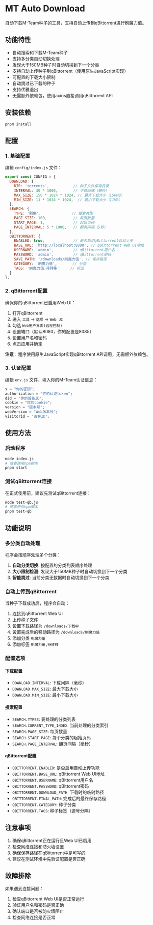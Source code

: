 # MT Auto Download

自动下载M-Team种子的工具，支持自动上传到qBittorrent进行刷魔力值。

## 功能特性

- 自动搜索和下载M-Team种子
- 支持多分类自动切换处理
- 发现大于150MB种子时自动切换到下一个分类
- 支持自动上传种子到qBittorrent（使用原生JavaScript实现）
- 可配置的下载大小限制
- 自动跳过已下载的种子
- 支持优雅退出
- 无需额外依赖包，使用axios直接调用qBittorrent API

## 安装依赖

```bash
pnpm install
```

## 配置

### 1. 基础配置

编辑 `config/index.js` 文件：

```javascript
export const CONFIG = {
  DOWNLOAD: {
    DIR: 'torrents',           // 种子文件保存目录
    INTERVAL: 30 * 1000,       // 下载间隔（毫秒）
    MAX_SIZE: 150 * 1024 * 1024, // 最大下载大小（150MB）
    MIN_SIZE: 11 * 1024 * 1024,  // 最小下载大小（11MB）
  },
  SEARCH: {
    TYPE: '剧集',              // 搜索类型
    PAGE_SIZE: 100,            // 每页数量
    START_PAGE: 1,             // 起始页码
    PAGE_INTERVAL: 5 * 1000,   // 翻页间隔（5秒）
  },
  QBITTORRENT: {
    ENABLED: true,             // 是否启用qBittorrent自动上传
    BASE_URL: 'http://localhost:8080', // qBittorrent Web UI地址
    USERNAME: 'admin',         // qBittorrent用户名
    PASSWORD: 'admin',         // qBittorrent密码
    SAVE_PATH: '/downloads/刷魔力值', // 保存路径
    CATEGORY: '刷魔力值',       // 分类
    TAGS: '刷魔力值,待转移'     // 标签
  }
};
```

### 2. qBittorrent配置

确保你的qBittorrent已启用Web UI：

1. 打开qBittorrent
2. 进入 `工具` -> `选项` -> `Web UI`
3. 勾选 `Web用户界面(远程控制)`
4. 设置端口（默认8080，你的配置是8085）
5. 设置用户名和密码
6. 点击应用并确定

**注意**：程序使用原生JavaScript实现qBittorrent API调用，无需额外依赖包。

### 3. 认证配置

编辑 `env.js` 文件，填入你的M-Team认证信息：

```javascript
s = "你的密钥";
authorization = "你的认证token";
did = "你的设备ID";
cookie = "你的cookie";
version = "版本号";
webVersion = "Web版本号";
visitorid = "访客ID";
```

## 使用方法

### 启动程序

```bash
node index.js
# 或者使用npm脚本
pnpm start
```

### 测试qBittorrent连接

在正式使用前，建议先测试qBittorrent连接：

```bash
node test-qb.js
# 或者使用npm脚本
pnpm test-qb
```

## 功能说明

### 多分类自动处理

程序会按顺序处理多个分类：

1. **自动分类切换**: 按配置的分类列表顺序处理
2. **大小限制检测**: 发现大于150MB种子时自动切换到下一个分类
3. **智能跳过**: 当前分类无数据时自动切换到下一个分类

### 自动上传到qBittorrent

当种子下载成功后，程序会自动：

1. 连接到qBittorrent Web UI
2. 上传种子文件
3. 设置下载路径为 `/downloads/下载中`
4. 设置完成后的移动路径为 `/downloads/刷魔力值`
5. 添加分类 `刷魔力值`
6. 添加标签 `刷魔力值,待转移`

### 配置选项

#### 下载配置
- `DOWNLOAD.INTERVAL`: 下载间隔（毫秒）
- `DOWNLOAD.MAX_SIZE`: 最大下载大小
- `DOWNLOAD.MIN_SIZE`: 最小下载大小

#### 搜索配置
- `SEARCH.TYPES`: 要处理的分类列表
- `SEARCH.CURRENT_TYPE_INDEX`: 当前处理的分类索引
- `SEARCH.PAGE_SIZE`: 每页数量
- `SEARCH.START_PAGE`: 每个分类的起始页码
- `SEARCH.PAGE_INTERVAL`: 翻页间隔（毫秒）

#### qBittorrent配置
- `QBITTORRENT.ENABLED`: 是否启用自动上传功能
- `QBITTORRENT.BASE_URL`: qBittorrent Web UI地址
- `QBITTORRENT.USERNAME`: qBittorrent用户名
- `QBITTORRENT.PASSWORD`: qBittorrent密码
- `QBITTORRENT.DOWNLOAD_PATH`: 下载时的临时路径
- `QBITTORRENT.FINAL_PATH`: 完成后的最终保存路径
- `QBITTORRENT.CATEGORY`: 种子分类
- `QBITTORRENT.TAGS`: 种子标签（逗号分隔）

## 注意事项

1. 确保qBittorrent正在运行且Web UI已启用
2. 检查网络连接和防火墙设置
3. 确保保存路径在qBittorrent中是可写的
4. 建议在测试环境中先验证配置是否正确

## 故障排除

如果遇到连接问题：

1. 检查qBittorrent Web UI是否正常运行
2. 验证用户名和密码是否正确
3. 确认端口是否被防火墙阻止
4. 检查网络连接是否正常
